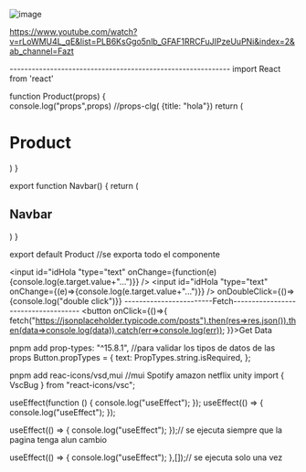 ![image](https://user-images.githubusercontent.com/93483481/200157537-d896e952-b7c3-4899-8132-2e09e952ba2a.png)


https://www.youtube.com/watch?v=rLoWMU4L_qE&list=PLB6KsGgo5nlb_GFAF1RRCFuJIPzeUuPNi&index=2&ab_channel=Fazt

<Product title="hola"/>
------------------------------------------------------------
import React from 'react'

function Product(props) {    
    console.log("props",props) //props-clg( {title: "hola"})
  return (
    <h1>Product</h1>
  )
}

export function Navbar() {
  return (
    <h2>Navbar</h2>
  )
}
    


export default Product //se exporta todo el componente

<input id="idHola "type="text" onChange={function(e){console.log(e.target.value+"...")}} />
<input id="idHola "type="text" onChange={(e)=>{console.log(e.target.value+"...")}} />
onDoubleClick={()=>{console.log("double click")}}
------------------------Fetch------------------------------------
<button onClick={()=>{
        fetch("https://jsonplaceholder.typicode.com/posts").then(res=>res.json()).then(data=>console.log(data)).catch(err=>console.log(err));
      }}>Get Data
</button>

pnpm add prop-types: "^15.8.1", //para validar los tipos de datos de las props
Button.propTypes = {
  text: PropTypes.string.isRequired,
};

pnpm add reac-icons/vsd,mui //mui Spotify amazon netflix unity
import { VscBug } from "react-icons/vsc";
        <VscBug />

useEffect(function () {
    console.log("useEffect");
  }); 
useEffect(() => {
    console.log("useEffect");
  }); 

useEffect(() => {
    console.log("useEffect");
  });// se ejecuta siempre que la pagina tenga alun cambio

useEffect(() => {
    console.log("useEffect");
  },[]);// se ejecuta solo una vez
